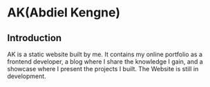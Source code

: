 # AK(Abdiel Kengne)

## Introduction

AK is a static website built by me. It contains my online portfolio as a frontend developer, a blog where I share the knowledge I gain, and a showcase where I present the projects I built. The Website is still in development.
